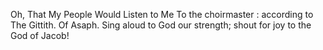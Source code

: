 Oh, That My People Would Listen to Me To the choirmaster : according to The Gittith. Of Asaph. Sing aloud to God our strength; shout for joy to the God of Jacob!
